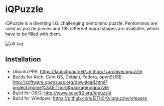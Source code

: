 # iQPuzzle
iQPuzzle is a diverting I.Q. challenging pentomino puzzle. Pentominos are used as puzzle pieces and 195 different board shapes are available, which have to be filled with them.

![alt tag](https://cn.pling.com/img/f/a/d/d/7841359a95432f690d8c2bf7a5e9723770f7.png)

## Installation
* Ubuntu PPA: https://launchpad.net/~elthoro/+archive/iqpuzzle
* Builds for Arch, Cent OS, Debian, Fedora, openSUSE:
http://software.opensuse.org/download.html?project=home%3AElThoro&package=iqpuzzle
* Build for OS/2: http://www.ecsoft2.org/iqpuzzle
* Build for Windows: https://github.com/ElTh0r0/iqpuzzle/releases
